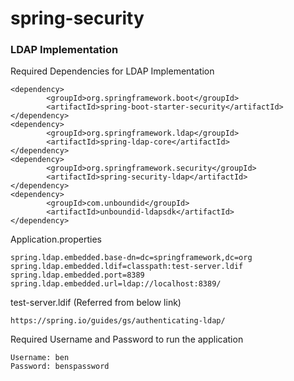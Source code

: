 # spring-security

### LDAP Implementation

Required Dependencies for LDAP Implementation
```
<dependency>
		<groupId>org.springframework.boot</groupId>
		<artifactId>spring-boot-starter-security</artifactId>
</dependency>
<dependency>
		<groupId>org.springframework.ldap</groupId>
		<artifactId>spring-ldap-core</artifactId>
</dependency>
<dependency>
		<groupId>org.springframework.security</groupId>
		<artifactId>spring-security-ldap</artifactId>
</dependency>
<dependency>
		<groupId>com.unboundid</groupId>
		<artifactId>unboundid-ldapsdk</artifactId>
</dependency>

```

Application.properties 

```
spring.ldap.embedded.base-dn=dc=springframework,dc=org 
spring.ldap.embedded.ldif=classpath:test-server.ldif 
spring.ldap.embedded.port=8389 
spring.ldap.embedded.url=ldap://localhost:8389/

```
test-server.ldif  (Referred from below link)
```
https://spring.io/guides/gs/authenticating-ldap/
```
Required Username and Password to run the application
```
Username: ben
Password: benspassword
```
